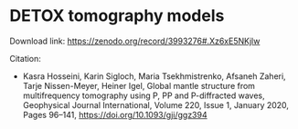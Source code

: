 # DETOX tomography models

Download link: https://zenodo.org/record/3993276#.Xz6xE5NKjlw

Citation:

* Kasra Hosseini, Karin Sigloch, Maria Tsekhmistrenko, Afsaneh Zaheri, Tarje Nissen-Meyer, Heiner Igel, Global mantle structure from multifrequency tomography using P, PP and P-diffracted waves, Geophysical Journal International, Volume 220, Issue 1, January 2020, Pages 96–141, https://doi.org/10.1093/gji/ggz394
